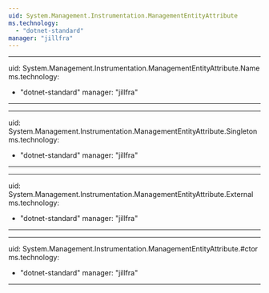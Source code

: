 ```yaml
---
uid: System.Management.Instrumentation.ManagementEntityAttribute
ms.technology: 
  - "dotnet-standard"
manager: "jillfra"
---
```


---
uid: System.Management.Instrumentation.ManagementEntityAttribute.Name
ms.technology: 
  - "dotnet-standard"
manager: "jillfra"
---

---
uid: System.Management.Instrumentation.ManagementEntityAttribute.Singleton
ms.technology: 
  - "dotnet-standard"
manager: "jillfra"
---

---
uid: System.Management.Instrumentation.ManagementEntityAttribute.External
ms.technology: 
  - "dotnet-standard"
manager: "jillfra"
---

---
uid: System.Management.Instrumentation.ManagementEntityAttribute.#ctor
ms.technology: 
  - "dotnet-standard"
manager: "jillfra"
---
